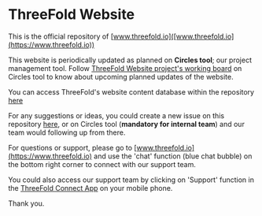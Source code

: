 
# ThreeFold Website

This is the official repository of [www.threefold.io]([www.threefold.io](https://www.threefold.io))

This website is periodically updated as planned on **Circles tool**; our project management tool.
Follow [ThreeFold Website project's working board](https://circles.threefold.me/project/despiegk-product_web_threefold/wiki/home) on Circles tool to know about upcoming planned updates of the website.

You can access ThreeFold's website content database within the repository [here](https://github.com/threefoldfoundation/www_threefold_io/tree/development/content/page)

For any suggestions or ideas, you could create a new issue on this repository [here](https://github.com/threefoldfoundation/www_threefold_io/issues/new), or on Circles tool (**mandatory for internal team**) and our team would following up from there.

For questions or support, please go to [www.threefold.io](https://www.threefold.io) and use the 'chat' function (blue chat bubble) on the bottom right corner to connect with our support team. 

You could also access our support team by clicking on 'Support' function in the [ThreeFold Connect App](https://library.threefold.me/info/threefold/#/tokens/threefold__threefold_connect) on your mobile phone.

Thank you.
